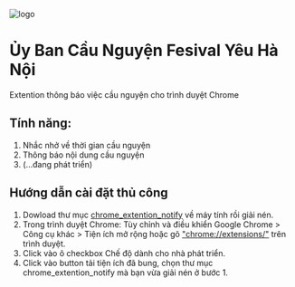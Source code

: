 ![logo](https://hoithanh.com/wp-content/uploads/2017/04/17761071_10158427611180654_7780121716910473583_o.jpg)
# Ủy Ban Cầu Nguyện Fesival Yêu Hà Nội

Extention thông báo việc cầu nguyện cho trình duyệt Chrome

## Tính năng: 
1. Nhắc nhở về thời gian cầu nguyện
2. Thông báo nội dung cầu nguyện
3. (...đang phát triển)
## Hướng dẫn cài đặt thủ công
1. Dowload thư mục [chrome_extention_notify](https://github.com/tienthanhjlw/chrome_extention_notify/archive/master.zip) về máy tính rồi giải nén.
2. Trong trình duyệt Chrome: Tùy chỉnh và điều khiển Google Chrome > Công cụ khác > Tiện ích mở rộng  hoặc gõ ["chrome://extensions/"](chrome://extensions/) trên trình duyệt.
3. Click vào ô checkbox Chế độ dành cho nhà phát triển.
4. Click vào button tải tiện ích đã bung, chọn thư mục chrome_extention_notify mà bạn vừa giải nén ở bước 1.
